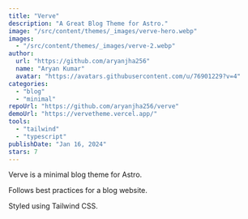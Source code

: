 ```yaml
---
title: "Verve"
description: "A Great Blog Theme for Astro."
image: "/src/content/themes/_images/verve-hero.webp"
images:
  - "/src/content/themes/_images/verve-2.webp"
author:
  url: "https://github.com/aryanjha256"
  name: "Aryan Kumar"
  avatar: "https://avatars.githubusercontent.com/u/76901229?v=4"
categories:
  - "blog"
  - "minimal"
repoUrl: "https://github.com/aryanjha256/verve"
demoUrl: "https://vervetheme.vercel.app/"
tools:
  - "tailwind"
  - "typescript"
publishDate: "Jan 16, 2024"
stars: 7
---
```


<p>
  Verve is a minimal blog theme for Astro.
</p>
<p>
  Follows best practices for a blog website.
</p>
<p>Styled using Tailwind CSS.</p>
